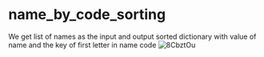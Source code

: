 # name_by_code_sorting
We get list of names as the input and output sorted dictionary with value of name and the key of first letter in name code
![8CbztOu](https://user-images.githubusercontent.com/52380931/119222066-31344980-bafb-11eb-913e-56d24f4a2d5e.png)
